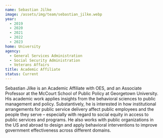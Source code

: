 ```yaml
---
name: Sebastian Jilke
image: /assets/img/team/sebastian_jilke.webp
year:
  - 2019
  - 2020
  - 2021
  - 2022
  - 2023
home: University
agency:
  - General Services Administration
  - Social Security Administration
  - Veterans Affairs
title: Academic Affiliate
status: Current
---
```


Sebastian Jilke is an Academic Affiliate with OES, and an Associate Professor at the McCourt School of Public Policy at Georgetown University. His academic work applies insights from the behavioral sciences to public management and policy. Substantively, he is interested in how institutional arrangements for public service delivery affect public employees and the people they serve – especially with regard to social equity in access to public services and programs. He also works with public organizations in the US and abroad to design and apply behavioral interventions to improve government effectiveness across different domains.
